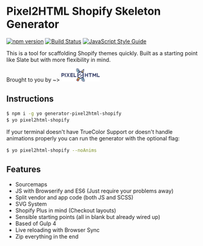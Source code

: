 # Pixel2HTML Shopify Skeleton Generator

[![npm version](https://badge.fury.io/js/generator-pixel2html-shopify.svg)](https://badge.fury.io/js/generator-pixel2html-shopify)
[![Build Status](https://travis-ci.org/Pixel2HTML/pixel2html-generator.svg?branch=master)](https://travis-ci.org/Pixel2HTML/pixel2html-generator)
[![JavaScript Style Guide](https://img.shields.io/badge/code_style-standard-brightgreen.svg)](https://standardjs.com)

This is a tool for scaffolding Shopify themes quickly. Built as a starting point like Slate but with more flexibility in mind.

Brought to you by ~>
<a href='https://pixel2html.com/'><img alt='Pixel2HTML Logo' src='pixel2html-logo.png' width='100px' /></a>


## Instructions

```bash
$ npm i -g yo generator-pixel2html-shopify
$ yo pixel2html-shopify
```

If your terminal doesn't have TrueColor Support or doesn't handle animations properly you can run the generator with the optional flag:

```bash
$ yo pixel2html-shopify --noAnims
```

## Features

- Sourcemaps
- JS with Browserify and ES6 (Just require your problems away)
- Split vendor and app code (both JS and SCSS)
- SVG System
- Shopify Plus in mind (Checkout layouts)
- Sensible starting points (all in blank but already wired up)
- Based of Gulp 4
- Live reloading with Browser Sync
- Zip everything in the end
